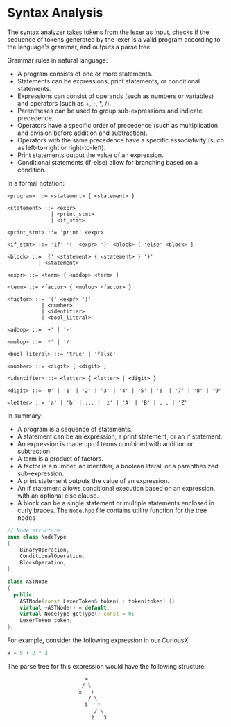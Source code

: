 # Syntax Analysis

The syntax analyzer takes tokens from the lexer as input, checks if the sequence 
of tokens generated by the lexer is a valid program according to the language's grammar,
 and outputs a parse tree.

Grammar rules in natural language:

- A program consists of one or more statements.
- Statements can be expressions, print statements, or conditional statements.
- Expressions can consist of operands (such as numbers or variables) and operators (such as +, -, *, /).
- Parentheses can be used to group sub-expressions and indicate precedence.
- Operators have a specific order of precedence (such as multiplication and division before addition and subtraction).
- Operators with the same precedence have a specific associativity (such as left-to-right or right-to-left).
- Print statements output the value of an expression.
- Conditional statements (if-else) allow for branching based on a condition.

In a formal notation:

```pwsh
<program> ::= <statement> { <statement> }

<statement> ::= <expr>
              | <print_stmt>
              | <if_stmt>

<print_stmt> ::= 'print' <expr>

<if_stmt> ::= 'if' '(' <expr> ')' <block> [ 'else' <block> ]

<block> ::= '{' <statement> { <statement> } '}'
          | <statement>

<expr> ::= <term> { <addop> <term> }

<term> ::= <factor> { <mulop> <factor> }

<factor> ::= '(' <expr> ')'
           | <number>
           | <identifier>
           | <bool_literal>

<addop> ::= '+' | '-'

<mulop> ::= '*' | '/'

<bool_literal> ::= 'true' | 'false'

<number> ::= <digit> { <digit> }

<identifier> ::= <letter> { <letter> | <digit> }

<digit> ::= '0' | '1' | '2' | '3' | '4' | '5' | '6' | '7' | '8' | '9'

<letter> ::= 'a' | 'b' | ... | 'z' | 'A' | 'B' | ... | 'Z'
```

In summary:

- A program is a sequence of statements.
- A statement can be an expression, a print statement, or an if statement.
- An expression is made up of terms combined with addition or subtraction.
- A term is a product of factors.
- A factor is a number, an identifier, a boolean literal, or a parenthesized sub-expression.
- A print statement outputs the value of an expression.
- An if statement allows conditional execution based on an expression, with an optional
 else clause.
- A block can be a single statement or multiple statements enclosed in curly braces.
The `Node.hpp` file contains utility function for the tree nodes

```c++
// Node structure
enum class NodeType
{
    BinaryOperation,
    ConditionalOperation,
    BlockOperation,
};

class ASTNode
{
  public:
    ASTNode(const LexerToken& token) : token(token) {}
    virtual ~ASTNode() = default;
    virtual NodeType getType() const = 0;
    LexerToken token;
};
```
For example, consider the following expression in our CuriousX:

```c
x = 5 + 2 * 3
```

The parse tree for this expression would have the following structure:
```sh
                         =
                        / \
                       x   +
                          / \
                         5   *
                            / \
                           2   3

```
